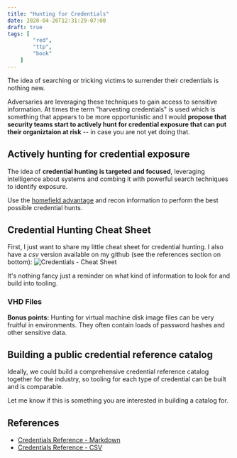 ```yaml
---
title: "Hunting for Credentials"
date: 2020-04-26T12:31:29-07:00
draft: true
tags: [
        "red",
        "ttp",
        "book"
    ]
---
```


The idea of searching or tricking victims to surrender their credentials is nothing new. 

Adversaries are leveraging these techniques to gain access to sensitive information. At times the term "harvesting credentials" is used which is something that appears to be more opportunistic and I would **propose that security teams start to actively hunt for credential exposure that can put their organiztaion at risk** -- in case you are not yet doing that.

## Actively hunting for credential exposure

The idea of **credential hunting is targeted and focused**, leveraging intelligence about systems and combing it with powerful search techniques to identify exposure. 

Use the [homefield advantage](https://wunderwuzzi23.github.io/blog/posts/homefield-advantage/) and recon information to perform the best possible credential hunts. 


## Credential Hunting Cheat Sheet

First, I just want to share my little cheat sheet for credential hunting. I also have a *csv* version available on my github (see the references section on bottom): 
![Credentials - Cheat Sheet](/blog/images/2020/hunting-for-credentials-cheat-sheet.png)

It's nothing fancy just a reminder on what kind of information to look for and build into tooling. 

### VHD Files

**Bonus points:** Hunting for virtual machine disk image files can be very fruitful in environments. They often contain loads of password hashes and other sensitive data. 

## Building a public credential reference catalog
Ideally, we could build a comprehensive credential reference catalog together for the industry, so tooling for each type of credential can be built and is comparable.

Let me know if this is something you are interested in building a catalog for.


## References
* [Credentials Reference - Markdown](https://github.com/wunderwuzzi23/scratch/blob/master/creds.md)
* [Credentials Reference - CSV](https://github.com/wunderwuzzi23/scratch/blob/master/creds.csv)
